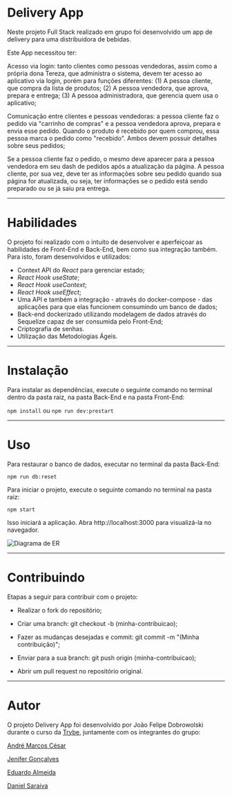 # Delivery App

Neste projeto Full Stack realizado em grupo foi desenvolvido um app de delivery para uma distribuidora de bebidas.

Este App necessitou ter:

Acesso via login: tanto clientes como pessoas vendedoras, assim como a própria dona Tereza, que administra o sistema, devem ter acesso ao aplicativo via login, porém para funções diferentes: (1) A pessoa cliente, que compra da lista de produtos; (2) A pessoa vendedora, que aprova, prepara e entrega; (3) A pessoa administradora, que gerencia quem usa o aplicativo;

Comunicação entre clientes e pessoas vendedoras: a pessoa cliente faz o pedido via "carrinho de compras" e a pessoa vendedora aprova, prepara e envia esse pedido. Quando o produto é recebido por quem comprou, essa pessoa marca o pedido como "recebido". Ambos devem possuir detalhes sobre seus pedidos;

Se a pessoa cliente faz o pedido, o mesmo deve aparecer para a pessoa vendedora em seu dash de pedidos após a atualização da página. A pessoa cliente, por sua vez, deve ter as informações sobre seu pedido quando sua página for atualizada, ou seja, ter informações se o pedido está sendo preparado ou se já saiu pra entrega.

-----

# Habilidades

O projeto foi realizado com o intuito de desenvolver e aperfeiçoar as habilidades de Front-End e Back-End, bem como sua integração também. Para isto, foram desenvolvidos e utilizados:
  - Context API do _React_ para gerenciar estado;
  - _React Hook useState_;
  - _React Hook useContext_;
  - _React Hook useEffect_;
  - Uma API e também a integração - através do docker-compose - das aplicações para que elas funcionem consumindo um banco de dados;
  - Back-end dockerizado utilizando modelagem de dados através do Sequelize capaz de ser consumida pelo Front-End;
  - Criptografia de senhas.
  - Utilização das Metodologias Ágeis.

-----

# Instalação

Para instalar as dependências, execute o seguinte comando no terminal dentro da pasta raiz, na pasta Back-End e na pasta Front-End:

`npm install` ou `npm run dev:prestart`

-----

# Uso

Para restaurar o banco de dados, executar no terminal da pasta Back-End:

`npm run db:reset`

Para iniciar o projeto, execute o seguinte comando no terminal na pasta raiz:

`npm start`

Isso iniciará a aplicação. Abra http://localhost:3000 para visualizá-la no navegador.

![Diagrama de ER](./assets/readme/eer.png)

-----

# Contribuindo

Etapas a seguir para contribuir com o projeto:

- Realizar o fork do repositório;

- Criar uma branch: git checkout -b (minha-contribuicao);

- Fazer as mudanças desejadas e commit: git commit -m "(Minha contribuição)";

- Enviar para a sua branch: git push origin (minha-contribuicao);

- Abrir um pull request no repositório original.

-----

# Autor

O projeto Delivery App foi desenvolvido por João Felipe Dobrowolski durante o curso da <a href="https://www.betrybe.com/" target="_blank">Trybe</a>, juntamente com os integrantes do grupo:

<a href="https://github.com/andremarcos13" target="_blank">André Marcos César</a>

<a href="https://github.com/jenifergs" target="_blank">Jenifer Gonçalves</a>

<a href="https://github.com/EduMLAlmeida" target="_blank">Eduardo Almeida</a>

<a href="https://github.com/Danieldsvn" target="_blank">Daniel Saraiva</a>
